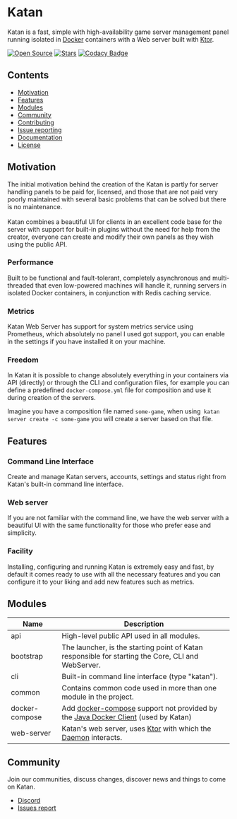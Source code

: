 # Katan
Katan is a fast, simple with high-availability game server management panel running isolated in [Docker](https://www.docker.com/) containers with a Web server built with [Ktor](https://ktor.io/).

[![Open Source](https://badges.frapsoft.com/os/v1/open-source.svg?v=103)](https://github.com/ellerbrock/open-source-badges/)
[![Stars](https://img.shields.io/github/stars/KatanPanel/Katan.svg?color=1bcc1b)](https://github.com/KatanPanel/Katan/stargazers)
[![Codacy Badge](https://api.codacy.com/project/badge/Grade/a9844adeafb449f487368a84f5eb1df5)](https://www.codacy.com/app/KatanPanel/Katan?utm_source=github.com&amp;utm_medium=referral&amp;utm_content=KatanPanel/Katan&amp;utm_campaign=Badge_Grade)

## Contents
  * [Motivation](#motivation)
  * [Features](#features)
  * [Modules](#modules)
  * [Community](#community)
  * [Contributing](CONTRIBUTING.md)
  * [Issue reporting](https://github.com/KatanPanel/Katan/issues)
  * [Documentation](https://github.com/KatanPanel/Katan/wiki)
  * [License](LICENSE)
  
## Motivation
The initial motivation behind the creation of the Katan is partly for server handling panels to be paid for, licensed, and those that are not paid very poorly maintained with several basic problems that can be solved but there is no maintenance.
<br><br>
Katan combines a beautiful UI for clients in an excellent code base for the server with support for built-in plugins without the need for help from the creator, everyone can create and modify their own panels as they wish using the public API.

### Performance
Built to be functional and fault-tolerant, completely asynchronous and multi-threaded that even low-powered machines will handle it, running servers in isolated Docker containers, in conjunction with Redis caching service.

### Metrics
Katan Web Server has support for system metrics service using Prometheus, which absolutely no panel I used got support, you can enable in the settings if you have installed it on your machine.
  
### Freedom
In Katan it is possible to change absolutely everything in your containers via API (directly) or through the CLI and configuration files, for example you can define a predefined `docker-compose.yml` file for composition and use it during creation of the servers.

Imagine you have a composition file named `some-game`, when using` katan server create -c some-game` you will create a server based on that file.
 
## Features
### Command Line Interface
Create and manage Katan servers, accounts, settings and status right from Katan's built-in command line interface.

### Web server
If you are not familiar with the command line, we have the web server with a beautiful UI with the same functionality for those who prefer ease and simplicity.

### Facility
Installing, configuring and running Katan is extremely easy and fast, by default it comes ready to use with all the necessary features and you can configure it to your liking and add new features such as metrics.
 
## Modules
| Name           | Description |
| -------------- | ----------- |
| api            | High-level public API used in all modules. |
| bootstrap      | The launcher, is the starting point of Katan responsible for starting the Core, CLI and WebServer. |
| cli            | Built-in command line interface (type "katan"). |
| common         | Contains common code used in more than one module in the project. |
| docker-compose | Add [docker-compose](https://docs.docker.com/compose/) support not provided by the [Java Docker Client](https://github.com/docker-java/docker-java) (used by Katan) |
| web-server     | Katan's web server, uses [Ktor](https://ktor.io) with which the [Daemon](https://github.com/KatanPanel/daemon) interacts. |
  
## Community
Join our communities, discuss changes, discover news and things to come on Katan.
  * [Discord](https://discord.gg/DfxfXhm)
  * [Issues report](https://github.com/KatanPanel/Katan/issues)
